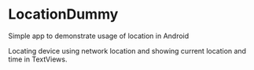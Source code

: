 # LocationDummy
Simple app to demonstrate usage of location in Android

Locating device using network location and showing current location and time in TextViews.

